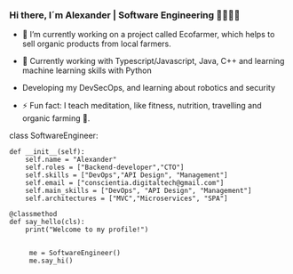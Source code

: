 
### Hi there, I´m Alexander | Software Engineering 👋👋✨🌱


- 🔭 I’m currently working on a project called Ecofarmer, which helps to sell organic products from local farmers.

- 🌱 Currently working with Typescript/Javascript, Java, C++  and learning machine learning skills with Python
  
- Developing my DevSecOps, and learning about robotics and security

- ⚡ Fun fact: I teach meditation, like fitness, nutrition, travelling and organic farming 🌱. 




 class SoftwareEngineer:
    
    def __init__(self):
        self.name = "Alexander"
        self.roles = ["Backend-developer","CTO"]
        self.skills = ["DevOps","API Design", "Management"]
        self.email = ["conscientia.digitaltech@gmail.com"]
        self.main_skills = ["DevOps", "API Design", "Management"]
        self.architectures = ["MVC","Microservices", "SPA"]

    @classmethod
    def say_hello(cls):
        print("Welcome to my profile!")


         me = SoftwareEngineer()
         me.say_hi()




